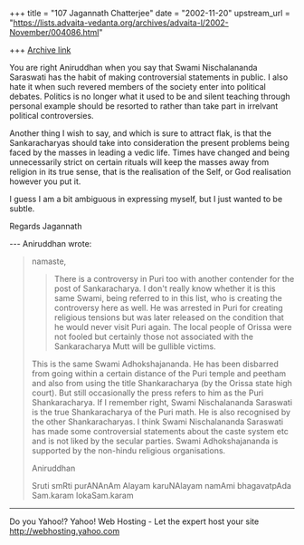 +++
title = "107 Jagannath Chatterjee"
date = "2002-11-20"
upstream_url = "https://lists.advaita-vedanta.org/archives/advaita-l/2002-November/004086.html"

+++
[Archive link](https://lists.advaita-vedanta.org/archives/advaita-l/2002-November/004086.html)

You are right Aniruddhan when you say that Swami
Nischalananda Saraswati has the habit of making
controversial statements in public. I also hate it
when such revered members of the society enter into
political debates. Politics is no longer what it used
to be and silent teaching through personal example
should be resorted to rather than take part in
irrelvant political controversies.

Another thing I wish to say, and which is sure to
attract flak, is that the Sankaracharyas should take
into consideration the present problems being faced by
the masses in leading a vedic life. Times have changed
and being unnecessarily strict on certain rituals will
keep the masses away from religion in its true sense,
that is the realisation of the Self, or God
realisation however you put it.

I guess I am a bit ambiguous in expressing myself, but
I just wanted to be subtle.

Regards
Jagannath



--- Aniruddhan <ani at EE.WASHINGTON.EDU> wrote:
> namaste,
>
> >There is a controversy in Puri too with another
> >contender for the post of Sankaracharya. I don't
> >really know whether it is this same Swami, being
> >referred to in this list, who is creating the
> >controversy here as well. He was arrested in Puri
> for
> >creating religious tensions but was later released
> on
> >the condition that he would never visit Puri again.
> >The local people of Orissa were not fooled but
> >certainly those not associated with the
> Sankaracharya
> >Mutt will be gullible victims.
>
> This is the same Swami Adhokshajananda. He has been
> disbarred from going
> within a certain distance of the Puri temple and
> peetham and also from using
> the title Shankaracharya (by the Orissa state high
> court). But still
> occasionally the press refers to him as the Puri
> Shankaracharya. If I
> remember right, Swami Nischalananda Saraswati is the
> true Shankaracharya of
> the Puri math. He is also recognised by the other
> Shankaracharyas. I think
> Swami Nischalananda Saraswati has made some
> controversial statements about
> the caste system etc and is not liked by the secular
> parties. Swami
> Adhokshajananda is supported by the non-hindu
> religious organisations.
>
> Aniruddhan
>
> Sruti smRti purANAnAm Alayam karuNAlayam
> namAmi bhagavatpAda Sam.karam lokaSam.karam


__________________________________________________
Do you Yahoo!?
Yahoo! Web Hosting - Let the expert host your site
http://webhosting.yahoo.com

